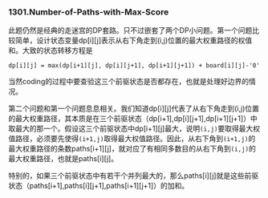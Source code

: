 ### 1301.Number-of-Paths-with-Max-Score

此题仍然是经典的走迷宫的DP套路。只不过嵌套了两个DP小问题。第一个问题比较简单，设计状态变量dp[i][j]表示从右下角走到(i,j)位置的最大权重路径的权值和。大致的状态转移方程是
```
dp[i][j] = max(dp[i+1][j], dp[i][j+1], dp[i+1][j+1]) + board[i][j]-'0'
```
当然coding的过程中要查验这三个前驱状态是否都存在，也就是处理好边界的情况。

第二个问题和第一个问题息息相关。我们知道dp[i][j]代表了从右下角走到(i,j)位置的最大权重路径，其本质是在三个前驱状态（dp[i+1],dp[i][j+1],dp[i+1][j+1]）中取最大的那一个。假设这三个前驱状态中dp[i+1][j]最大，说明```(i,j)```要取得最大权值路径，必须要先使得```(i+1,j)```取得最大权值路径。因此，从右下角到```(i+1,j)```的最大权重路径的条数paths[i+1][j]，就对应了有相同多数目的从右下角到```(i,j)```的最大权重路径，也就是paths[i][j]。

特别的，如果三个前驱状态中有若干个并列最大的，那么paths[i][j]就是这些前驱状态（paths[i+1],paths[i][j+1],paths[i+1][j+1]）的加和。
